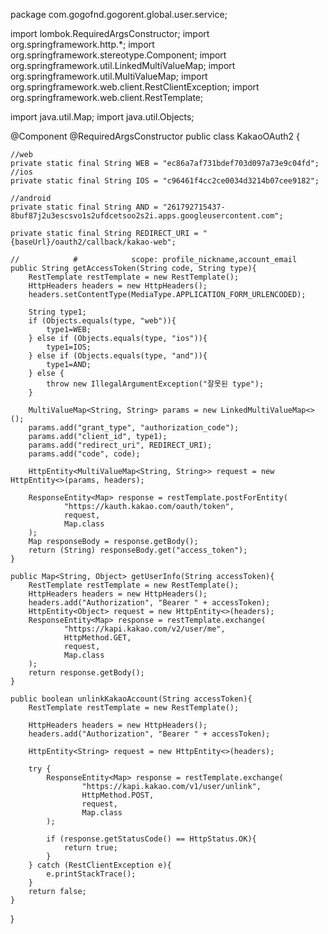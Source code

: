 package com.gogofnd.gogorent.global.user.service;

import lombok.RequiredArgsConstructor;
import org.springframework.http.*;
import org.springframework.stereotype.Component;
import org.springframework.util.LinkedMultiValueMap;
import org.springframework.util.MultiValueMap;
import org.springframework.web.client.RestClientException;
import org.springframework.web.client.RestTemplate;

import java.util.Map;
import java.util.Objects;

@Component
@RequiredArgsConstructor
public class KakaoOAuth2 {

    //web
    private static final String WEB = "ec86a7af731bdef703d097a73e9c04fd";
    //ios
    private static final String IOS = "c96461f4cc2ce0034d3214b07cee9182";

    //android
    private static final String AND = "261792715437-8buf87j2u3escsvo1s2ufdcetsoo2s2i.apps.googleusercontent.com";

    private static final String REDIRECT_URI = "{baseUrl}/oauth2/callback/kakao-web";

    //            #            scope: profile_nickname,account_email
    public String getAccessToken(String code, String type){
        RestTemplate restTemplate = new RestTemplate();
        HttpHeaders headers = new HttpHeaders();
        headers.setContentType(MediaType.APPLICATION_FORM_URLENCODED);

        String type1;
        if (Objects.equals(type, "web")){
            type1=WEB;
        } else if (Objects.equals(type, "ios")){
            type1=IOS;
        } else if (Objects.equals(type, "and")){
            type1=AND;
        } else {
            throw new IllegalArgumentException("잘못된 type");
        }

        MultiValueMap<String, String> params = new LinkedMultiValueMap<>();
        params.add("grant_type", "authorization_code");
        params.add("client_id", type1);
        params.add("redirect_uri", REDIRECT_URI);
        params.add("code", code);

        HttpEntity<MultiValueMap<String, String>> request = new HttpEntity<>(params, headers);

        ResponseEntity<Map> response = restTemplate.postForEntity(
                "https://kauth.kakao.com/oauth/token",
                request,
                Map.class
        );
        Map responseBody = response.getBody();
        return (String) responseBody.get("access_token");
    }

    public Map<String, Object> getUserInfo(String accessToken){
        RestTemplate restTemplate = new RestTemplate();
        HttpHeaders headers = new HttpHeaders();
        headers.add("Authorization", "Bearer " + accessToken);
        HttpEntity<Object> request = new HttpEntity<>(headers);
        ResponseEntity<Map> response = restTemplate.exchange(
                "https://kapi.kakao.com/v2/user/me",
                HttpMethod.GET,
                request,
                Map.class
        );
        return response.getBody();
    }

    public boolean unlinkKakaoAccount(String accessToken){
        RestTemplate restTemplate = new RestTemplate();

        HttpHeaders headers = new HttpHeaders();
        headers.add("Authorization", "Bearer " + accessToken);

        HttpEntity<String> request = new HttpEntity<>(headers);

        try {
            ResponseEntity<Map> response = restTemplate.exchange(
                    "https://kapi.kakao.com/v1/user/unlink",
                    HttpMethod.POST,
                    request,
                    Map.class
            );

            if (response.getStatusCode() == HttpStatus.OK){
                return true;
            }
        } catch (RestClientException e){
            e.printStackTrace();
        }
        return false;
    }
}
